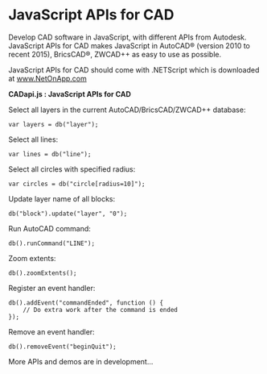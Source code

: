 JavaScript APIs for CAD
==========

Develop CAD software in JavaScript, with different APIs from Autodesk. JavaScript APIs for CAD makes JavaScript in AutoCAD® (version 2010 to recent 2015), BricsCAD®, ZWCAD++ as easy to use as possible.

JavaScript APIs for CAD should come with .NETScript which is downloaded at www.NetOnApp.com


**CADapi.js : JavaScript APIs for CAD**

Select all layers in the current AutoCAD/BricsCAD/ZWCAD++ database:

    var layers = db("layer");

Select all lines:

    var lines = db("line");

Select all circles with specified radius:

    var circles = db("circle[radius=10]");

Update layer name of all blocks:

    db("block").update("layer", "0");

Run AutoCAD command:

    db().runCommand("LINE");
    
Zoom extents:

    db().zoomExtents();

Register an event handler:

    db().addEvent("commandEnded", function () {
    	// Do extra work after the command is ended
    });
    
Remove an event handler:

    db().removeEvent("beginQuit");

More APIs and demos are in development...
